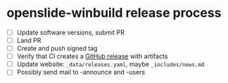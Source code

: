 # openslide-winbuild release process

- [ ] Update software versions, submit PR
- [ ] Land PR
- [ ] Create and push signed tag
- [ ] Verify that CI creates a [GitHub release](https://github.com/openslide/openslide-winbuild/releases/) with artifacts
- [ ] Update website: `_data/releases.yaml`, maybe `_includes/news.md`
- [ ] Possibly send mail to -announce and -users

